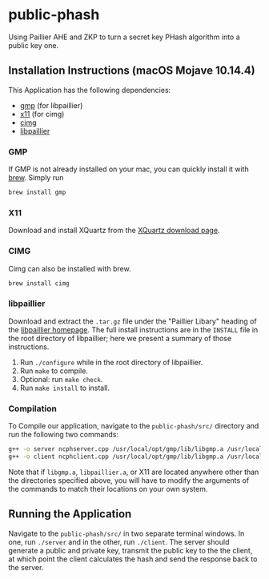 # public-phash

Using Paillier AHE and ZKP to turn a secret key PHash algorithm into a public key one.



## Installation Instructions (macOS Mojave 10.14.4)

This Application has the following dependencies:

- [gmp](https://gmplib.org/) (for libpaillier)
- [x11](https://www.xquartz.org/) (for cimg)
- [cimg](http://cimg.eu/)
- [libpaillier](http://acsc.cs.utexas.edu/libpaillier/)

### GMP

If GMP is not already installed on your mac, you can quickly install it with [brew](https://brew.sh/). Simply run

```bash
brew install gmp
```

### X11

Download and install XQuartz from the [XQuartz download page](https://www.xquartz.org/).

### CIMG

Cimg can also be installed with brew.

```bash
brew install cimg
```

### libpaillier

Download and extract the `.tar.gz` file under the "Paillier Libary" heading of the [libpaillier homepage](http://acsc.cs.utexas.edu/libpaillier/). The full install instructions are in the `INSTALL` file in the root directory of libpaillier; here we present a summary of those instructions. 

1. Run `./configure` while in the root directory of libpaillier.
2. Run `make` to compile.
3. Optional: run `make check`.
4. Run `make install`  to install.

### Compilation

To Compile our application, navigate to the `public-phash/src/` directory and run the following two commands:

```bash
g++ -o server ncphserver.cpp /usr/local/opt/gmp/lib/libgmp.a /usr/local/lib/libpaillier.a
g++ -o client ncphclient.cpp /usr/local/opt/gmp/lib/libgmp.a /usr/local/lib/libpaillier.a -O2 -lm -lpthread -I/usr/X11R6/include -L/usr/X11R6/lib -lm -lpthread -lX11
```

Note that if `libgmp.a`, `libpaillier.a`, or X11 are located anywhere other than the directories specified above, you will have to modify the arguments of the commands to match their locations on your own system.



## Running the Application

Navigate to the `public-phash/src/` in two separate terminal windows. In one, run `./server` and in the other, run `./client`. The server should generate a public and private key, transmit the public key to the the client, at which point the client calculates the hash and send the response back to the server.



